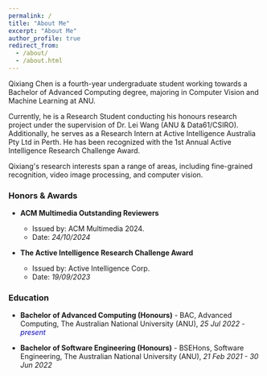 ```yaml
---
permalink: /
title: "About Me"
excerpt: "About Me"
author_profile: true
redirect_from: 
  - /about/
  - /about.html
---
```


<style>
a:link, a:visited {
  text-decoration: none;
}

a:hover, a:active {
  text-decoration: underline;
}
</style>

Qixiang Chen is a fourth-year undergraduate student working towards a Bachelor of Advanced Computing degree, majoring in Computer Vision and Machine Learning at ANU. 

Currently, he is a Research Student conducting his honours research project under the supervision of [Dr. Lei Wang](https://leiwangr.github.io/) (ANU & Data61/CSIRO). Additionally, he serves as a Research Intern at Active Intelligence Australia Pty Ltd in Perth. He has been recognized with the 1st Annual Active Intelligence Research Challenge Award.

Qixiang's research interests span a range of areas, including fine-grained recognition, video image processing, and computer vision.


<!-- <h3>Research Interests</h3>

- Action Recognition
- Anomaly Detection
- Video Image Processing
- Computer Vision
- Deep Learning
- Machine Learning -->

<h3> Honors & Awards</h3>

- **ACM Multimedia Outstanding Reviewers**
    - Issued by: ACM Multimedia 2024.
    - Date: *24/10/2024*

- **The Active Intelligence Research Challenge Award**
    - Issued by: Active Intelligence Corp.  
    - Date: *19/09/2023*

<h3>Education</h3>

- **Bachelor of Advanced Computing (Honours)** - BAC, Advanced Computing, The Australian National University (ANU), *25 Jul 2022 - <span style="color: blue;">present</span>*

- **Bachelor of Software Engineering (Honours)** - BSEHons, Software Engineering, The Australian National University (ANU), *21 Feb 2021 - 30 Jun 2022*